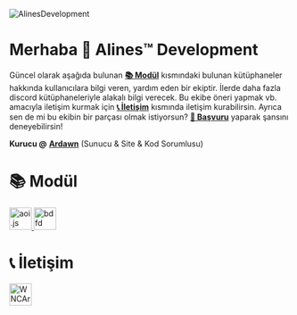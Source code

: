 ![AlinesDevelopment](https://cdn.discordapp.com/attachments/1152669977065836675/1153032102271516733/Picsart_23-09-17_21-11-09-846.png)

# Merhaba 👋 Alines™ Development
Güncel olarak aşağıda bulunan **[📚 Modül](https://github.com/AlinesDevelopment#-mod%C3%BCl)** kısmındaki bulunan kütüphaneler hakkında kullanıcılara bilgi veren, yardım eden bir ekiptir. İlerde daha fazla discord kütüphaneleriyle alakalı bilgi verecek. Bu ekibe öneri yapmak vb. amacıyla iletişim kurmak için **[📞 İletişim](https://github.com/AlinesDevelopment#-i%CC%87leti%C5%9Fim)** kısmında iletişim kurabilirsin. Ayrıca sen de mi bu ekibin bir parçası olmak istiyorsun? **[📝 Başvuru](https://docs.google.com/forms/d/e/1FAIpQLSdjoZ9WZ1r0IAxpSAMSg2GdomEmA65qdwXRUzMTJPyKc465lA/viewform?usp=send_form)** yaparak şansını deneyebilirsin!

**Kurucu @** **[Ardawn](https://github.com/ardawn9)** (Sunucu & Site & Kod Sorumlusu)

# 📚 Modül
<p align="left"> <a href="https://aoi.js.org/" target="_blank" rel="noreferrer"> <img src="https://media.discordapp.net/attachments/1058843428831629443/1063149432255811685/6C179234-C7D8-4CAB-9BED-57F8EDE46731.png?width=553&height=553" alt="aoi.js" width="40" height="40"/> </a> <a href="https://botdesignerdiscord.com/" target="_blank" rel="noreferrer"> <img src="https://cdn.discordapp.com/emojis/766607515445231637.png?size=96&quality=lossless" alt="bdfd" width="40" height="40"/> </a> </p>

# 📞 İletişim
<p align="left">
<a href="https://discord.gg/WNCArT5gk2 " target="blank"><img align="center" src="https://www.svgrepo.com/show/353655/discord-icon.svg" alt="WNCArT5gk2" height="40" width="40" /></a>
</p>

